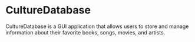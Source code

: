 # CultureDatabase
CultureDatabase is a GUI application that allows users to store and manage information about their favorite books, songs, movies, and artists.
